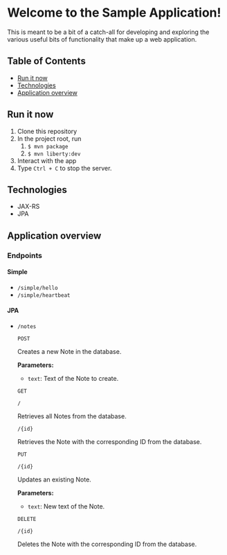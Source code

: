 # Welcome to the Sample Application!

This is meant to be a bit of a catch-all for developing and exploring the various useful bits of functionality that make up a web application.

## Table of Contents

- [Run it now](#run-it-now)
- [Technologies](#technologies)
- [Application overview](#application-overview)

## Run it now

1. Clone this repository
1. In the project root, run
    1. `$ mvn package`
    1. `$ mvn liberty:dev`
1. Interact with the app
1. Type `Ctrl + C` to stop the server.

## Technologies

- JAX-RS
- JPA

## Application overview

### Endpoints

#### Simple

- `/simple/hello`
- `/simple/heartbeat`

#### JPA

- `/notes`

    `POST`

    Creates a new Note in the database.

    **Parameters:**

    - `text`: Text of the Note to create.

    `GET`

    `/`

    Retrieves all Notes from the database.

    `/{id}`

    Retrieves the Note with the corresponding ID from the database.

    `PUT`

    `/{id}`

    Updates an existing Note.

    **Parameters:**

    - `text`: New text of the Note.

    `DELETE`

    `/{id}`

    Deletes the Note with the corresponding ID from the database.
